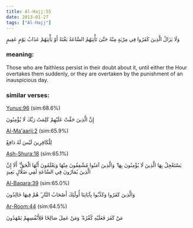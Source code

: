 ```yaml
---
title: Al-Hajj:55
date: 2013-01-27
tags: ["Al-Hajj"]
---
```

وَلَا يَزَالُ الَّذِينَ كَفَرُوا فِي مِرْيَةٍ مِنْهُ حَتَّىٰ تَأْتِيَهُمُ السَّاعَةُ بَغْتَةً أَوْ يَأْتِيَهُمْ عَذَابُ يَوْمٍ عَقِيمٍ
### meaning: 
Those who are faithless persist in their doubt about it, until either the Hour overtakes them suddenly, or they are overtaken by the punishment of an inauspicious day.
### similar verses: 

[Yunus:96](/10/96) (sim:68.6%)

إِنَّ الَّذِينَ حَقَّتْ عَلَيْهِمْ كَلِمَتُ رَبِّكَ لَا يُؤْمِنُونَ

[Al-Ma'aarij:2](/70/2) (sim:65.9%)

لِلْكَافِرِينَ لَيْسَ لَهُ دَافِعٌ

[Ash-Shura:18](/42/18) (sim:65.1%)

يَسْتَعْجِلُ بِهَا الَّذِينَ لَا يُؤْمِنُونَ بِهَا ۖ وَالَّذِينَ آمَنُوا مُشْفِقُونَ مِنْهَا وَيَعْلَمُونَ أَنَّهَا الْحَقُّ ۗ أَلَا إِنَّ الَّذِينَ يُمَارُونَ فِي السَّاعَةِ لَفِي ضَلَالٍ بَعِيدٍ

[Al-Baqara:39](/2/39) (sim:65.0%)

وَالَّذِينَ كَفَرُوا وَكَذَّبُوا بِآيَاتِنَا أُولَٰئِكَ أَصْحَابُ النَّارِ ۖ هُمْ فِيهَا خَالِدُونَ

[Ar-Room:44](/30/44) (sim:64.5%)

مَنْ كَفَرَ فَعَلَيْهِ كُفْرُهُ ۖ وَمَنْ عَمِلَ صَالِحًا فَلِأَنْفُسِهِمْ يَمْهَدُونَ
